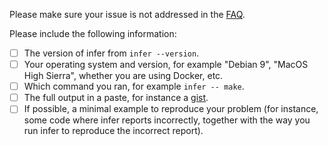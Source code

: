 Please make sure your issue is not addressed in the [FAQ](https://fbinfer.com/docs/support#troubleshooting).

Please include the following information:
- [ ] The version of infer from `infer --version`.
- [ ] Your operating system and version, for example "Debian 9", "MacOS High Sierra", whether you are using Docker, etc.
- [ ] Which command you ran, for example `infer -- make`.
- [ ] The full output in a paste, for instance a [gist](https://gist.github.com/).
- [ ] If possible, a minimal example to reproduce your problem (for instance, some code where
    infer reports incorrectly, together with the way you run infer to reproduce the incorrect
    report).
